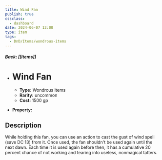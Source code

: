 ```yaml
---
title: Wind Fan
publish: true
cssclass:
  - dashboard
date: 2024-06-07 12:00
type: item
tags:
  - DnD/Items/wondrous-items
---
```


##### Back: [[Items]]

- # Wind Fan

    - **Type:** Wondrous Items
    - **Rarity:** uncommon
    - **Cost:** 1500 gp
- **Property:** 



## Description 

While holding this fan, you can use an action to cast the gust of wind spell (save DC 13) from it. Once used, the fan shouldn't be used again until the next dawn. Each time it is used again before then, it has a cumulative 20 percent chance of not working and tearing into useless, nonmagical tatters.
